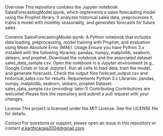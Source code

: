 
Overview
This repository contains the Jupyter notebook SalesForecastingModel.ipynb, which implements a sales forecasting model using the Prophet library. It analyzes historical sales data, preprocesses it, trains a model with monthly seasonality, and generates forecasts for future sales.

Contents
SalesForecastingModel.ipynb: A Python notebook that includes data loading, preprocessing, model training with Prophet, and evaluation using Mean Absolute Error (MAE).
Usage
Ensure you have Python 3.x installed with the following libraries: pandas, numpy, matplotlib, seaborn, sklearn, and prophet.
Download the notebook and the associated dataset sales_data_sample.csv.
Open the notebook in a Jupyter environment (e.g., Google Colab or local Jupyter).
Run all cells to load data, train the model, and generate forecasts.
Check the output files forecast_output.csv and historical_sales.csv for results.
Requirements
Python 3.x
Libraries: pandas, numpy, matplotlib, seaborn, sklearn, prophet
Dataset: sales_data_sample.csv (encoding: latin-1)
Contributing
Contributions are welcome! Please fork the repository and submit a pull request with your changes.

License
This project is licensed under the MIT License. See the LICENSE file for details.

Contact
For questions or support, please open an issue in this repository or contact e.karthickraja2004@gmail.com.
